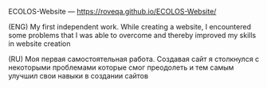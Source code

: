 ECOLOS-Website — https://roveqa.github.io/ECOLOS-Website/


(ENG)
My first independent work.
While creating a website, I encountered some problems that I was able to overcome and thereby improved my skills in website creation

(RU)
Моя первая самостоятельная работа.
Создавая сайт я столкнулся с некоторыми проблемами которые смог преодолеть и тем самым улучшил свои навыки в создании сайтов
